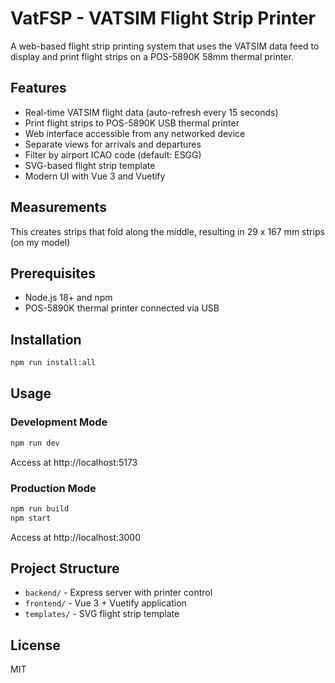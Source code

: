 # VatFSP - VATSIM Flight Strip Printer

A web-based flight strip printing system that uses the VATSIM data feed to display and print flight strips on a POS-5890K 58mm thermal printer.

## Features

- Real-time VATSIM flight data (auto-refresh every 15 seconds)
- Print flight strips to POS-5890K USB thermal printer
- Web interface accessible from any networked device
- Separate views for arrivals and departures
- Filter by airport ICAO code (default: ESGG)
- SVG-based flight strip template
- Modern UI with Vue 3 and Vuetify

## Measurements

This creates strips that fold along the middle, resulting in 29 x 167 mm strips (on my model)

## Prerequisites

- Node.js 18+ and npm
- POS-5890K thermal printer connected via USB

## Installation

```bash
npm run install:all
```

## Usage

### Development Mode
```bash
npm run dev
```
Access at http://localhost:5173

### Production Mode
```bash
npm run build
npm start
```
Access at http://localhost:3000

## Project Structure

- `backend/` - Express server with printer control
- `frontend/` - Vue 3 + Vuetify application
- `templates/` - SVG flight strip template

## License

MIT


